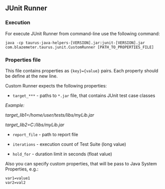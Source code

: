 ## JUnit Runner

### Execution

For execute JUnit Runner from command-line use the following command:
    
    java -cp taurus-java-helpers-[VERSION].jar:junit-[VERSION].jar com.blazemeter.taurus.junit.CustomRunner [PATH_TO_PROPERTIES_FILE]

    
### Properties file

This file contains properties as `{key}={value}` pairs. Each property should be define at the new line.

Custom Runner expects the following properties:

- `target_***` - paths to `*.jar` file, that contains JUnit test case classes 

_Example:_ 

_target_lib1=/home/user/tests/libs/myLib.jar_

_target_lib2=C:/libs/myLib.jar_

- `report_file` - path to report file

- `iterations` - execution count of Test Suite (long value)

- `hold_for` - duration limit in seconds (float value)

Also you can specify custom properties, that will be pass to Java System Properties, e.g.:

    var1=value1
    var2=val2

